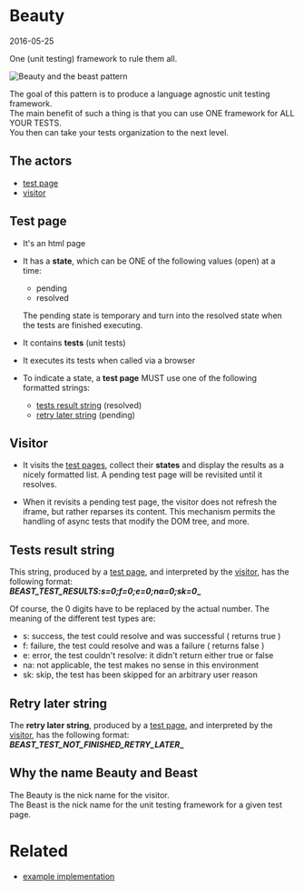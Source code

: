 Beauty
============
2016-05-25


One (unit testing) framework to rule them all.

![Beauty and the beast pattern](http://s19.postimg.org/i3xqkk86b/bnb_pattern.jpg)


The goal of this pattern is to produce a language agnostic unit testing framework.<br>
The main benefit of such a thing is that you can use ONE framework for ALL YOUR TESTS.<br>
You then can take your tests organization to the next level.





The actors
---------------------

- [test page](https://github.com/lingtalfi/Dreamer/blob/master/UnitTesting/BeautyNBeast/pattern.beautyNBeast.eng.md#test-page)
- [visitor](https://github.com/lingtalfi/Dreamer/blob/master/UnitTesting/BeautyNBeast/pattern.beautyNBeast.eng.md#visitor)



Test page
-------------

- It's an html page
- It has a **state**, which can be ONE of the following values (open) at a time:

    - pending
    - resolved
    
    The pending state is temporary and turn into the resolved state when the tests 
    are finished executing.
- It contains **tests** (unit tests)
- It executes its tests when called via a browser
- To indicate a state, a **test page** MUST use one of the following formatted strings:
        
    - [tests result string](https://github.com/lingtalfi/Dreamer/blob/master/UnitTesting/BeautyNBeast/pattern.beautyNBeast.eng.md#tests-result-string) (resolved)
    - [retry later string](https://github.com/lingtalfi/Dreamer/blob/master/UnitTesting/BeautyNBeast/pattern.beautyNBeast.eng.md#retry-later-string) (pending)



Visitor
------------

- It visits the [test pages](https://github.com/lingtalfi/Dreamer/blob/master/UnitTesting/BeautyNBeast/pattern.beautyNBeast.eng.md#test-page),
    collect their **states** and display the results as a nicely formatted list.
    A pending test page will be revisited until it resolves.
    
- When it revisits a pending test page, the visitor does not refresh the iframe, but rather reparses
    its content. 
    This mechanism permits the handling of async tests that modify the DOM tree, and more.
        
        
        
Tests result string
-------------------------

This string, produced by a [test page](https://github.com/lingtalfi/Dreamer/blob/master/UnitTesting/BeautyNBeast/pattern.beautyNBeast.eng.md#test-page), and interpreted 
by the [visitor](https://github.com/lingtalfi/Dreamer/blob/master/UnitTesting/BeautyNBeast/pattern.beautyNBeast.eng.md#visitor), 
has the following format: <br>
**_BEAST_TEST_RESULTS:s=0;f=0;e=0;na=0;sk=0__**
        
Of course, the 0 digits have to be replaced by the actual number.
The meaning of the different test types are:
                
- s: success, the test could resolve and was successful ( returns true )
- f: failure, the test could resolve and was a failure ( returns false )
- e: error, the test couldn't resolve: it didn't return either true or false 
- na: not applicable, the test makes no sense in this environment
- sk: skip, the test has been skipped for an arbitrary user reason
        
        
Retry later string
-------------------------

The **retry later string**, produced by a [test page](https://github.com/lingtalfi/Dreamer/blob/master/UnitTesting/BeautyNBeast/pattern.beautyNBeast.eng.md#test-page), and interpreted 
by the [visitor](https://github.com/lingtalfi/Dreamer/blob/master/UnitTesting/BeautyNBeast/pattern.beautyNBeast.eng.md#visitor), 
has the following format: <br>
**_BEAST_TEST_NOT_FINISHED_RETRY_LATER__**
        
        


Why the name Beauty and Beast
--------------------

The Beauty is the nick name for the visitor.<br>
The Beast is the nick name for the unit testing framework for a given test page.



Related
=============
- [example implementation](https://github.com/lingtalfi/bnb)